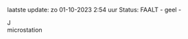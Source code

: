 laatste update: 
zo 01-10-2023  2:54   uur 
Status: FAALT - geel - 
<div class="service R">J</div><div class="service Y">microstation</div>